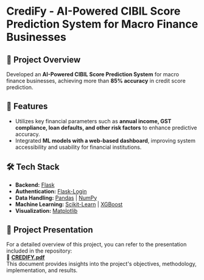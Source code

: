 # CrediFy - AI-Powered CIBIL Score Prediction System for Macro Finance Businesses

## 📌 Project Overview
Developed an **AI-Powered CIBIL Score Prediction System** for macro finance businesses, achieving more than **85% accuracy** in credit score prediction.

## 🚀 Features
- Utilizes key financial parameters such as **annual income, GST compliance, loan defaults, and other risk factors** to enhance predictive accuracy.
- Integrated **ML models with a web-based dashboard**, improving system accessibility and usability for financial institutions.

## 🛠 Tech Stack
- **Backend:** [Flask](https://flask.palletsprojects.com/)  
- **Authentication:** [Flask-Login](https://flask-login.readthedocs.io/en/latest/)  
- **Data Handling:** [Pandas](https://pandas.pydata.org/) | [NumPy](https://numpy.org/)  
- **Machine Learning:** [Scikit-Learn](https://scikit-learn.org/) | [XGBoost](https://xgboost.readthedocs.io/en/latest/)  
- **Visualization:** [Matplotlib](https://matplotlib.org/)  

## 📂 Project Presentation  
For a detailed overview of this project, you can refer to the presentation included in the repository:  
📄 **[CREDIFY.pdf](./CREDIFY.pdf)**  
This document provides insights into the project's objectives, methodology, implementation, and results.  
